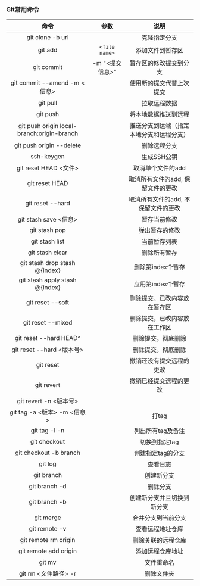 ### Git常用命令

命令|参数|说明
:-:|:-:|:-:
git clone -b <branch> url || 克隆指定分支
git add|`<file name>`|添加文件到暂存区
git commit|-m "<提交信息>"|暂存区的修改提交到分支
git commit --amend -m <信息>||使用新的提交代替上次提交
git pull|  |拉取远程数据
git push|  |将本地数据推送到远程
git push origin local-branch:origin-branch ||推送分支到远端（指定本地分支和远程分支）
git push origin --delete <branch> || 删除远程分支
ssh-keygen|| 生成SSH公钥 
git reset HEAD <文件> | | 取消单个文件的add
git reset HEAD | | 取消所有文件的add, 保留文件的更改
git reset --hard | | 取消所有文件的add, 不保留文件的更改
git stash save <信息>| | 暂存当前修改
git stash pop | | 弹出暂存的修改
git stash list | | 当前暂存列表
git stash clear | | 删除所有暂存
git stash drop stash @{index} | | 删除第index个暂存
git stash apply stash @{index} | | 应用第index个暂存
git reset --soft || 删除提交，已改内容放在暂存区
git reset --mixed || 删除提交，已改内容放在工作区
git reset --hard HEAD^ || 删除提交，彻底删除
git reset --hard <版本号> || 删除提交，彻底删除
git reset || 撤销还没有提交远程的更改
git revert || 撤销已经提交远程的更改
git revert -n <版本号> || 
git tag -a <版本> -m <信息> || 打tag
git tag -l -n || 列出所有tag及备注
git checkout <tag> || 切换到指定tag
git checkout -b branch <tag> ||创建指定tag的分支
git log || 查看日志
git branch <new-branch> ||创建新分支
git branch -d <branch> ||删除分支
git branch -b <new-branch> ||创建新分支并且切换到新分支
git merge <branch> || 合并分支到当前分支
git remote -v || 查看远程地址仓库
git remote rm origin ||删除关联的远程仓库
git remote add origin <url> || 添加远程仓库地址
git mv <old> <new> || 文件重命名
git rm <文件路径> -r || 删除文件夹


 